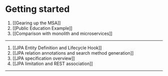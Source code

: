 Getting started
===============

1. [[Gearing up the MSA]]
1. [[Public Education Example]]
1. [[Comparison with monolith and microservices]]
------
1. [[JPA Entity Definition and Lifecycle Hook]]
1. [[JPA relation annotations and search method generation]]
1. [[JPA specification overview]]
1. [[JPA limitation and REST association]]
------